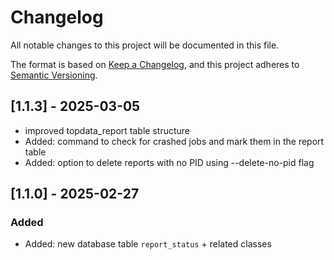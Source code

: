 # Changelog
All notable changes to this project will be documented in this file.

The format is based on [Keep a Changelog](https://keepachangelog.com/en/1.0.0/),
and this project adheres to [Semantic Versioning](https://semver.org/spec/v2.0.0.html).


## [1.1.3] - 2025-03-05
- improved topdata_report table structure
- Added: command to check for crashed jobs and mark them in the report table
- Added: option to delete reports with no PID using --delete-no-pid flag


## [1.1.0] - 2025-02-27
### Added
- Added: new database table `report_status` + related classes

